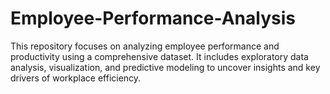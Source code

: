 # Employee-Performance-Analysis
This repository focuses on analyzing employee performance and productivity using a comprehensive dataset. It includes exploratory data analysis, visualization, and predictive modeling to uncover insights and key drivers of workplace efficiency.
